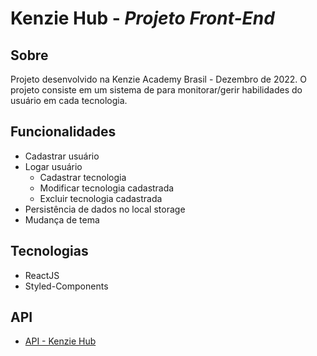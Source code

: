# Kenzie Hub - _Projeto Front-End_

## Sobre
Projeto desenvolvido na Kenzie Academy Brasil - Dezembro de 2022.
O projeto consiste em um sistema de para monitorar/gerir habilidades do usuário em cada tecnologia.

## Funcionalidades
- Cadastrar usuário
- Logar usuário
    -  Cadastrar tecnologia
    -  Modificar tecnologia cadastrada
    -  Excluir tecnologia cadastrada
- Persistência de dados no local storage
- Mudança de tema

## Tecnologias
- ReactJS
- Styled-Components

## API
- [API - Kenzie Hub](https://github.com/leocarlos-dias/kenziehub-api)
